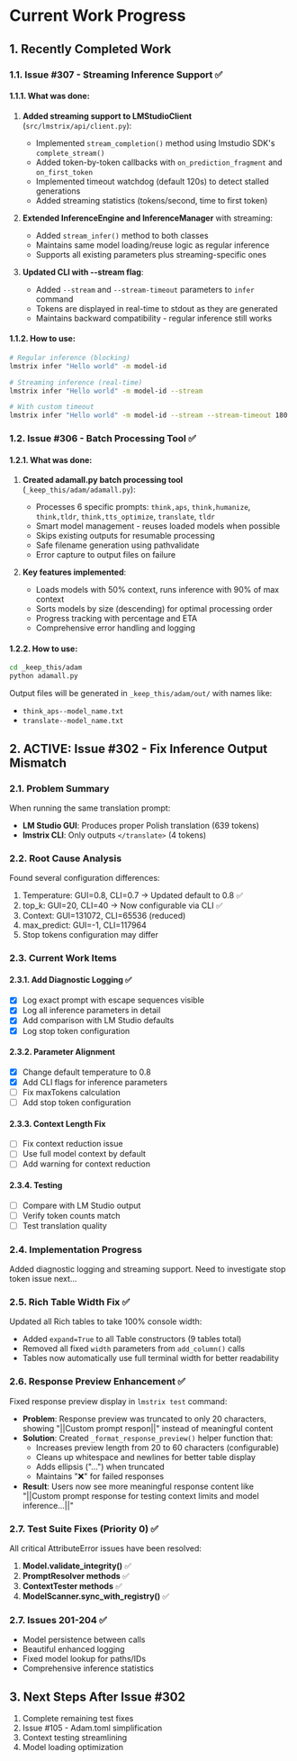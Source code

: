 # Current Work Progress

## 1. Recently Completed Work

### 1.1. Issue #307 - Streaming Inference Support ✅

#### 1.1.1. What was done:
1. **Added streaming support to LMStudioClient** (`src/lmstrix/api/client.py`):
   - Implemented `stream_completion()` method using lmstudio SDK's `complete_stream()`
   - Added token-by-token callbacks with `on_prediction_fragment` and `on_first_token`
   - Implemented timeout watchdog (default 120s) to detect stalled generations
   - Added streaming statistics (tokens/second, time to first token)

2. **Extended InferenceEngine and InferenceManager** with streaming:
   - Added `stream_infer()` method to both classes
   - Maintains same model loading/reuse logic as regular inference
   - Supports all existing parameters plus streaming-specific ones

3. **Updated CLI with --stream flag**:
   - Added `--stream` and `--stream-timeout` parameters to `infer` command
   - Tokens are displayed in real-time to stdout as they are generated
   - Maintains backward compatibility - regular inference still works

#### 1.1.2. How to use:
```bash
# Regular inference (blocking)
lmstrix infer "Hello world" -m model-id

# Streaming inference (real-time)
lmstrix infer "Hello world" -m model-id --stream

# With custom timeout
lmstrix infer "Hello world" -m model-id --stream --stream-timeout 180
```

### 1.2. Issue #306 - Batch Processing Tool ✅

#### 1.2.1. What was done:
1. **Created adamall.py batch processing tool** (`_keep_this/adam/adamall.py`):
   - Processes 6 specific prompts: `think,aps`, `think,humanize`, `think,tldr`, `think,tts_optimize`, `translate`, `tldr`
   - Smart model management - reuses loaded models when possible
   - Skips existing outputs for resumable processing
   - Safe filename generation using pathvalidate
   - Error capture to output files on failure

2. **Key features implemented**:
   - Loads models with 50% context, runs inference with 90% of max context
   - Sorts models by size (descending) for optimal processing order
   - Progress tracking with percentage and ETA
   - Comprehensive error handling and logging

#### 1.2.2. How to use:
```bash
cd _keep_this/adam
python adamall.py
```

Output files will be generated in `_keep_this/adam/out/` with names like:
- `think_aps--model_name.txt`
- `translate--model_name.txt`

## 2. ACTIVE: Issue #302 - Fix Inference Output Mismatch

### 2.1. Problem Summary
When running the same translation prompt:
- **LM Studio GUI**: Produces proper Polish translation (639 tokens)
- **lmstrix CLI**: Only outputs `</translate>` (4 tokens)

### 2.2. Root Cause Analysis
Found several configuration differences:
1. Temperature: GUI=0.8, CLI=0.7 → Updated default to 0.8 ✅
2. top_k: GUI=20, CLI=40 → Now configurable via CLI ✅
3. Context: GUI=131072, CLI=65536 (reduced)
4. max_predict: GUI=-1, CLI=117964
5. Stop tokens configuration may differ

### 2.3. Current Work Items

#### 2.3.1. Add Diagnostic Logging ✅
- [x] Log exact prompt with escape sequences visible
- [x] Log all inference parameters in detail
- [x] Add comparison with LM Studio defaults
- [x] Log stop token configuration

#### 2.3.2. Parameter Alignment
- [x] Change default temperature to 0.8
- [x] Add CLI flags for inference parameters
- [ ] Fix maxTokens calculation
- [ ] Add stop token configuration

#### 2.3.3. Context Length Fix
- [ ] Fix context reduction issue
- [ ] Use full model context by default
- [ ] Add warning for context reduction

#### 2.3.4. Testing
- [ ] Compare with LM Studio output
- [ ] Verify token counts match
- [ ] Test translation quality

### 2.4. Implementation Progress
Added diagnostic logging and streaming support. Need to investigate stop token issue next...

### 2.5. Rich Table Width Fix ✅
Updated all Rich tables to take 100% console width:
- Added `expand=True` to all Table constructors (9 tables total)
- Removed all fixed `width` parameters from `add_column()` calls
- Tables now automatically use full terminal width for better readability

### 2.6. Response Preview Enhancement ✅
Fixed response preview display in `lmstrix test` command:
- **Problem**: Response preview was truncated to only 20 characters, showing "||Custom prompt respon||" instead of meaningful content
- **Solution**: Created `_format_response_preview()` helper function that:
  - Increases preview length from 20 to 60 characters (configurable)
  - Cleans up whitespace and newlines for better table display
  - Adds ellipsis ("...") when truncated
  - Maintains "❌" for failed responses
- **Result**: Users now see more meaningful response content like "||Custom prompt response for testing context limits and model inference...||"

### 2.7. Test Suite Fixes (Priority 0) ✅
All critical AttributeError issues have been resolved:
1. **Model.validate_integrity()** ✅
2. **PromptResolver methods** ✅  
3. **ContextTester methods** ✅
4. **ModelScanner.sync_with_registry()** ✅

### 2.7. Issues 201-204 ✅
- Model persistence between calls
- Beautiful enhanced logging
- Fixed model lookup for paths/IDs
- Comprehensive inference statistics

## 3. Next Steps After Issue #302
1. Complete remaining test fixes
2. Issue #105 - Adam.toml simplification
3. Context testing streamlining
4. Model loading optimization